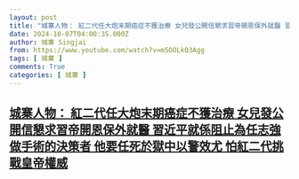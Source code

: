```yaml
---
layout: post
title: "城寨人物： 紅二代任大炮末期癌症不獲治療 女兒發公開信懇求習帝開恩保外就醫 習近平就係阻止為任志強做手術的決策者 他要任死於獄中以警效尤 怕紅二代挑戰皇帝權威"
date: 2024-10-07T04:00:35.000Z
author: 城寨 Singjai
from: https://www.youtube.com/watch?v=m5OOLkQ3Agg
tags: [ 城寨 ]
comments: True
categories: [ 城寨 ]
---
```

<!--1728273635000-->
[城寨人物： 紅二代任大炮末期癌症不獲治療 女兒發公開信懇求習帝開恩保外就醫 習近平就係阻止為任志強做手術的決策者 他要任死於獄中以警效尤 怕紅二代挑戰皇帝權威](https://www.youtube.com/watch?v=m5OOLkQ3Agg)
------

<div>

</div>
